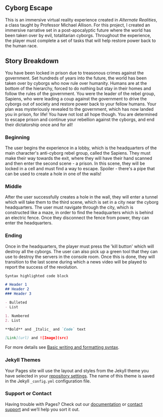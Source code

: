 ## Cyborg Escape

This is an immersive virtual reality experience created in _Alternate Realities_, a class taught by Professor Michael Allison. For this project, I created an immersive narrative set in a post-apocalyptic future where the world has been taken over by evil, totalitarian cyborgs. Throughout the experience, the player must complete a set of tasks that will help restore power back to the human race.

## Story Breakdown

You have been locked in prison due to treasonous crimes against the government. Set hundreds of years into the future, the world has been taken over by cyborgs who now rule over humanity. Humans are at the bottom of the hierarchy, forced to do nothing but stay in their homes and follow the rules of the government. You were the leader of the rebel group, Sapiens, who were leading a coup against the government to drive the cyborgs out of society and restore power back to your fellow humans. Your plan was mysteriously revealed to the government, which has now landed you in prison, for life! You have not lost all hope though. You are determined to escape prison and continue your rebellion against the cyborgs, and end their dictatorship once and for all!

### Beginning

The user begins the experience in a lobby, which is the headquarters of the main character's anti-cyborg rebel group, called the Sapiens. They must make their way towards the exit, where they will have their hand scanned and then enter the second scene - a prison. In this scene, they will be locked in a cell and must find a way to escape. Spoiler - there's a pipe that can be used to create a hole in one of the walls!

### Middle

After the user successfully creates a hole in the wall, they will enter a tunnel which will take them to the third scene, which is set in a city near the cyborg headquarters. The user must navigate through the city, which is constructed like a maze, in order to find the headquarters which is behind an electric fence. Once they disconnect the fence from power, they can enter the headquarters.

### Ending

Once in the headquarters, the player must press the 'kill button' which will destroy all the cyborgs. The user can also pick up a green tool that they can use to destroy the servers in the console room. Once this is done, they will transition to the last scene during which a news video will be played to report the success of the revolution.

```markdown
Syntax highlighted code block

# Header 1
## Header 2
### Header 3

- Bulleted
- List

1. Numbered
2. List

**Bold** and _Italic_ and `Code` text

[Link](url) and ![Image](src)
```

For more details see [Basic writing and formatting syntax](https://docs.github.com/en/github/writing-on-github/getting-started-with-writing-and-formatting-on-github/basic-writing-and-formatting-syntax).

### Jekyll Themes

Your Pages site will use the layout and styles from the Jekyll theme you have selected in your [repository settings](https://github.com/deborah-74/Cyborg-Escape/settings/pages). The name of this theme is saved in the Jekyll `_config.yml` configuration file.

### Support or Contact

Having trouble with Pages? Check out our [documentation](https://docs.github.com/categories/github-pages-basics/) or [contact support](https://support.github.com/contact) and we’ll help you sort it out.

